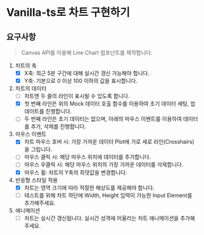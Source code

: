 # Vanilla-ts로 차트 구현하기

## 요구사항

> Canvas API를 이용해 Line Chart 컴포넌트를 제작합니다.

1. 차트의 축
   - [x] X축: 최근 5분 구간에 대해 실시간 갱신 가능해야 합니다.
   - [x] Y축: 기본으로 0 이상 100 이하의 값을 표시합니다.
2. 차트의 데이터
   - [ ] 차트엔 두 줄의 라인이 표시될 수 있도록 합니다.
   - [x] 첫 번째 라인은 위의 Mock 데이터 호출 함수를 이용하여 초기 데이터 세팅, 업데이트를 진행합니다.
   - [ ] 두 번째 라인은 초기 데이터는 없으며, 아래의 마우스 이벤트를 이용하여 데이터를 추가, 삭제를 진행합니다.
3. 마우스 이벤트
   - [x] 차트 마우스 호버 시: 가장 가까운 데이터 Plot에 가로 세로 라인(Crosshairs)을 그립니다.
   - [ ] 마우스 클릭 시: 해당 마우스 위치에 데이터를 추가합니다.
   - [ ] 마우스 우클릭 시: 해당 마우스 위치의 가장 가까운 데이터를 삭제합니다.
   - [x] 마우스 휠: 차트의 Y축의 최댓값을 변경합니다.
4. 반응형 스타일 적용
   - [x] 차트는 영역 크기에 따라 적절한 해상도를 제공해야 합니다.
   - [ ] 테스트를 위해 차트 하단에 Width, Height 입력이 가능한 Input Element를 추가해주세요.
5. 애니메이션
   - [ ] 차트는 실시간 갱신됩니다. 실시간 성격에 어울리는 차트 애니메이션을 추가해주세요.
